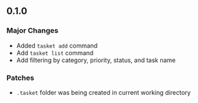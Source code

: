 ## 0.1.0

### Major Changes

- Added `tasket add` command
- Add `tasket list` command
- Add filtering by category, priority, status, and task name

### Patches

- `.tasket` folder was being created in current working directory